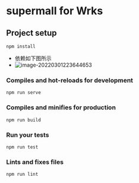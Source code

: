 # supermall for Wrks

## Project setup

```
npm install
```

- 依赖如下图所示
- ![image-20220301223644653](C:\Users\Administrator\AppData\Roaming\Typora\typora-user-images\image-20220301223644653.png)

### Compiles and hot-reloads for development

```
npm run serve
```

### Compiles and minifies for production
```
npm run build
```

### Run your tests
```
npm run test
```

### Lints and fixes files
```
npm run lint
```
